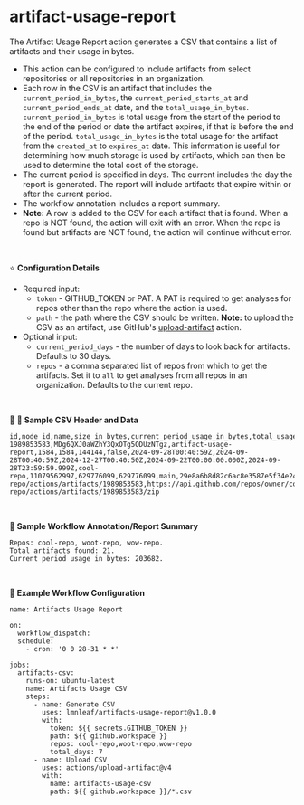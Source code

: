 # artifact-usage-report

The Artifact Usage Report action generates a CSV that contains a list of artifacts and their usage in bytes.
* This action can be configured to include artifacts from select repositories or all repositories in an organization. 
* Each row in the CSV is an artifact that includes the `current_period_in_bytes`, the `current_period_starts_at` and `current_period_ends_at` date, and the `total_usage_in_bytes`. `current_period_in_bytes` is total usage from the start of the period to the end of the period or date the artifact expires, if that is before the end of the period. `total_usage_in_bytes` is the total usage for the artifact from the `created_at` to `expires_at` date. This information is useful for determining how much storage is used by artifacts, which can then be used to determine the total cost of the storage.
* The current period is specified in days. The current includes the day the report is generated. The report will include artifacts that expire within or after the current period.
* The workflow annotation includes a report summary.
* **Note:** A row is added to the CSV for each artifact that is found. When a repo is NOT found, the action will exit with an error. When the repo is found but artifacts are NOT found, the action will continue without error.

<br>

:star: **Configuration Details**
* Required input:
  * `token` - GITHUB_TOKEN or PAT. A PAT is required to get analyses for repos other than the repo where the action is used.
  * `path` - the path where the CSV should be written. **Note:** to upload the CSV as an artifact, use GitHub's [upload-artifact](https://github.com/actions/upload-artifact) action.
* Optional input:
  * `current_period_days` - the number of days to look back for artifacts. Defaults to 30 days.
  * `repos` - a comma separated list of repos from which to get the artifacts. Set it to `all` to get analyses from all repos in an organization. Defaults to the current repo.

<br>

:file_folder: :page_facing_up: **Sample CSV Header and Data**
```
id,node_id,name,size_in_bytes,current_period_usage_in_bytes,total_usage_in_bytes,expired,created_at,updated_at,expires_at,current_period_starts_at,current_period_ends_at,repo,workflow_run.id,workflow_run.repository_id,workflow_run.head_repository_id,workflow_run.head_branch,workflow_run.head_sha,url,archive_download_url
1989853583,MDg6QXJ0aWZhY3QxOTg5ODUzNTgz,artifact-usage-report,1584,1584,144144,false,2024-09-28T00:40:59Z,2024-09-28T00:40:59Z,2024-12-27T00:40:50Z,2024-09-22T00:00:00.000Z,2024-09-28T23:59:59.999Z,cool-repo,11079562997,629776099,629776099,main,29e8a6b8d82c6ac8e3587e5f34e24009584a0643,https://api.github.com/repos/owner/cool-repo/actions/artifacts/1989853583,https://api.github.com/repos/owner/cool-repo/actions/artifacts/1989853583/zip
```

<br>

:card_index: **Sample Workflow Annotation/Report Summary**
```
Repos: cool-repo, woot-repo, wow-repo.
Total artifacts found: 21.
Current period usage in bytes: 203682.
```

<br>

:space_invader: **Example Workflow Configuration**
```
name: Artifacts Usage Report

on:
  workflow_dispatch:
  schedule:
    - cron: '0 0 28-31 * *'

jobs:
  artifacts-csv:
    runs-on: ubuntu-latest
    name: Artifacts Usage CSV
    steps:
      - name: Generate CSV
        uses: lmnleaf/artifacts-usage-report@v1.0.0
        with:
          token: ${{ secrets.GITHUB_TOKEN }}
          path: ${{ github.workspace }}
          repos: cool-repo,woot-repo,wow-repo
          total_days: 7
      - name: Upload CSV
        uses: actions/upload-artifact@v4
        with:
          name: artifacts-usage-csv
          path: ${{ github.workspace }}/*.csv
```
